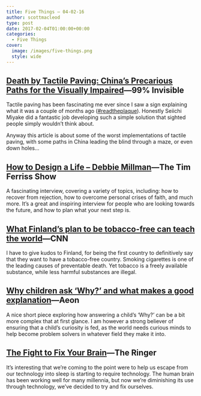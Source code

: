 ```yaml
---
title: Five Things – 04-02-16
author: scottmacleod
type: post
date: 2017-02-04T01:00:00+00:00
categories:
  - Five Things
cover:
  image: /images/five-things.png
  style: wide
---
```

## [Death by Tactile Paving: China’s Precarious Paths for the Visually Impaired][1]—99% Invisible

Tactile paving has been fascinating me ever since I saw a sign explaining what it was a couple of months ago ([#readtheplaque][2]). Honestly Seiichi Miyake did a fantastic job developing such a simple solution that sighted people simply wouldn’t think about.

Anyway this article is about some of the worst implementations of tactile paving, with some paths in China leading the blind through a maze, or even down holes…

## [How to Design a Life – Debbie Millman][3]—The Tim Ferriss Show

A fascinating interview, covering a variety of topics, including: how to recover from rejection, how to overcome personal crises of faith, and much more. It’s a great and inspiring interview for people who are looking towards the future, and how to plan what your next step is.

## [What Finland&#8217;s plan to be tobacco-free can teach the world][4]—CNN

I have to give kudos to Finland, for being the first country to definitively say that they want to have a tobacco-free country. Smoking cigarettes is one of the leading causes of preventable death. Yet tobacco is a freely available substance, while less harmful substances are illegal.

## [Why children ask ‘Why?’ and what makes a good explanation][5]—Aeon

A nice short piece exploring how answering a child’s ‘Why?’ can be a bit more complex that at first glance. I am however a strong believer of ensuring that a child’s curiosity is fed, as the world needs curious minds to help become problem solvers in whatever field they make it into.

## [The Fight to Fix Your Brain][6]—The Ringer

It’s interesting that we’re coming to the point were to help us escape from our technology into sleep is starting to require technology. The human brain has been working well for many millennia, but now we’re diminishing its use through technology, we’ve decided to try and fix ourselves.

 [1]: http://99percentinvisible.org/article/death-tactile-paving-chinas-precarious-paths-visually-impaired/
 [2]: https://twitter.com/search?q=%23readtheplaque
 [3]: http://tim.blog/2017/01/12/how-to-design-a-life-debbie-millman/
 [4]: http://edition.cnn.com/2017/01/26/health/finland-tobacco-free-plan/index.html
 [5]: https://aeon.co/ideas/why-children-ask-why-and-what-makes-a-good-explanation
 [6]: https://theringer.com/the-fight-to-fix-your-brain-749df51dc7e6#.8hmorkhgg
